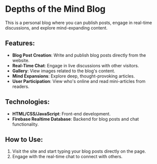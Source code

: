 # Depths of the Mind Blog

This is a personal blog where you can publish posts, engage in real-time discussions, and explore mind-expanding content.

## Features:
- **Blog Post Creation**: Write and publish blog posts directly from the website.
- **Real-Time Chat**: Engage in live discussions with other visitors.
- **Gallery**: View images related to the blog's content.
- **Mind Expansions**: Explore deep, thought-provoking articles.
- **User Participation**: View who's online and read mini-articles from readers.

## Technologies:
- **HTML/CSS/JavaScript**: Front-end development.
- **Firebase Realtime Database**: Backend for blog posts and chat functionality.

## How to Use:
1. Visit the site and start typing your blog posts directly on the page.
2. Engage with the real-time chat to connect with others.
